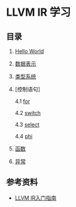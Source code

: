 # LLVM IR 学习

## 目录

1. [Hello World](https://github.com/yangruihan/llvm_tutorial/blob/master/LLVM_IR/1_helloworld.ll)

2. [数据表示](https://github.com/yangruihan/llvm_tutorial/blob/master/LLVM_IR/2_data.ll)

3. [类型系统](https://github.com/yangruihan/llvm_tutorial/blob/master/LLVM_IR/3_type.ll)

4. [控制语句]

    4.1 [for](https://github.com/yangruihan/llvm_tutorial/blob/master/LLVM_IR/4_control_for.ll)

    4.2 [switch](https://github.com/yangruihan/llvm_tutorial/blob/master/LLVM_IR/4_control_switch.ll)

    4.3 [select](https://github.com/yangruihan/llvm_tutorial/blob/master/LLVM_IR/4_control_select.ll)

    4.4 [phi](https://github.com/yangruihan/llvm_tutorial/blob/master/LLVM_IR/4_control_phi.ll)

5. [函数](https://github.com/yangruihan/llvm_tutorial/blob/master/LLVM_IR/5_function.ll)

6. [异常](https://github.com/yangruihan/llvm_tutorial/blob/master/LLVM_IR/6_exception.ll)

## 参考资料

- [LLVM IR入门指南](https://zhuanlan.zhihu.com/c_1267851596689457152)
